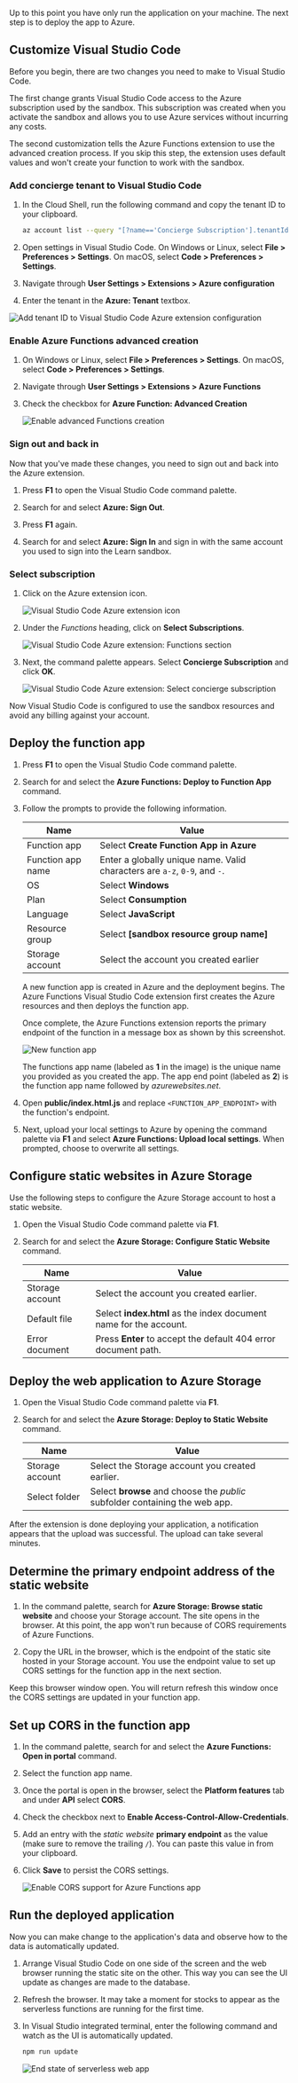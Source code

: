 Up to this point you have only run the application on your machine. The next step is to deploy the app to Azure.

## Customize Visual Studio Code

Before you begin, there are two changes you need to make to Visual Studio Code. 

The first change grants Visual Studio Code access to the Azure subscription used by the sandbox.  This subscription was created when you activate the sandbox and allows you to use Azure services without incurring any costs.

The second customization tells the Azure Functions extension to use the advanced creation process. If you skip this step, the extension uses default values and won't create your function to work with the sandbox.

### Add concierge tenant to Visual Studio Code

1. In the Cloud Shell, run the following command and copy the tenant ID to your clipboard.

    ```bash
    az account list --query "[?name=='Concierge Subscription'].tenantId" -o tsv
    ```

1. Open settings in Visual Studio Code. On Windows or Linux, select **File > Preferences > Settings**. On macOS, select **Code > Preferences > Settings**.

1. Navigate through **User Settings > Extensions > Azure configuration**

1. Enter the tenant in the **Azure: Tenant** textbox.

![Add tenant ID to Visual Studio Code Azure extension configuration](../media/serverless-app-vs-code-tenant.png)

### Enable Azure Functions advanced creation

1. On Windows or Linux, select **File > Preferences > Settings**. On macOS, select **Code > Preferences > Settings**.

1. Navigate through **User Settings > Extensions > Azure Functions**

1. Check the checkbox for **Azure Function: Advanced Creation**

    ![Enable advanced Functions creation](../media/serverless-app-extension-adv-creation.png)

### Sign out and back in

Now that you've made these changes, you need to sign out and back into the Azure extension.

1. Press **F1** to open the Visual Studio Code command palette.

1. Search for and select **Azure: Sign Out**.

1. Press **F1** again.

1. Search for and select **Azure: Sign In** and sign in with the same account you used to sign into the Learn sandbox.

### Select subscription

1. Click on the Azure extension icon.

    ![Visual Studio Code Azure extension icon](../media/serverless-app-azure-extension-icon.png)

1. Under the *Functions* heading, click on **Select Subscriptions**.

    ![Visual Studio Code Azure extension: Functions section](../media/serverless-app-select-subscriptions.png)

1. Next, the command palette appears. Select **Concierge Subscription** and click **OK**.

    ![Visual Studio Code Azure extension: Select concierge subscription](../media/serverless-app-select-concierge.png)

Now Visual Studio Code is configured to use the sandbox resources and avoid any billing against your account.

## Deploy the function app

1. Press **F1** to open the Visual Studio Code command palette.

1. Search for and select the **Azure Functions: Deploy to Function App** command.

1. Follow the prompts to provide the following information.

   | Name              | Value                                                                    |
   | ----------------- | ------------------------------------------------------------------------ |
   | Function app      | Select **Create Function App in Azure**                              |
   | Function app name | Enter a globally unique name. Valid characters are `a-z`, `0-9`, and `-`.|
   | OS                | Select **Windows**                                                       |
   | Plan              | Select **Consumption**                                                   |
   | Language          | Select **JavaScript**                                                    |
   | Resource group    | Select **<rgn>[sandbox resource group name]</rgn>**                      |
   | Storage account   | Select the account you created earlier                                   |

    A new function app is created in Azure and the deployment begins. The Azure Functions Visual Studio Code extension first creates the Azure resources and then deploys the function app.

    Once complete, the Azure Functions extension reports the primary endpoint of the function in a message box as shown by this screenshot.

    ![New function app](../media/serverless-app-new-function-app.png)

    The functions app name (labeled as **1** in the image) is the unique name you provided as you created the app. The app end point (labeled as **2**) is the function app name followed by *azurewebsites.net*.

1. Open **public/index.html.js** and replace `<FUNCTION_APP_ENDPOINT>` with the function's endpoint.

1. Next, upload your local settings to Azure by opening the command palette via **F1** and select **Azure Functions: Upload local settings**. When prompted, choose to overwrite all settings.

## Configure static websites in Azure Storage

Use the following steps to configure the Azure Storage account to host a static website.

1. Open the Visual Studio Code command palette via **F1**.

1. Search for and select the **Azure Storage: Configure Static Website** command.

   | Name              | Value                                                             |
   | ----------------- | ----------------------------------------------------------------- |
   | Storage account   | Select the account you created earlier.                           |
   | Default file      | Select **index.html** as the index document name for the account. |
   | Error document    | Press **Enter** to accept the default 404 error document path.    |

## Deploy the web application to Azure Storage

1. Open the Visual Studio Code command palette via **F1**.

1. Search for and select the **Azure Storage: Deploy to Static Website** command.

   | Name              | Value                                                             |
   | ----------------- | ----------------------------------------------------------------- |
   | Storage account   | Select the Storage account you created earlier.                   |
   | Select folder     | Select **browse** and choose the *public* subfolder containing the web app. |

After the extension is done deploying your application, a notification appears that the upload was successful. The upload can take several minutes.

## Determine the primary endpoint address of the static website

1. In the command palette, search for **Azure Storage: Browse static website** and choose your Storage account. The site opens in the browser. At this point, the app won't run because of CORS requirements of Azure Functions.

1. Copy the URL in the browser, which is the endpoint of the static site hosted in your Storage account. You use the endpoint value to set up CORS settings for the function app in the next section.

Keep this browser window open. You will return refresh this window once the CORS settings are updated in your function app.

## Set up CORS in the function app

1. In the command palette, search for and select the **Azure Functions: Open in portal** command.

1. Select the function app name.

1. Once the portal is open in the browser, select the **Platform features** tab and under **API** select **CORS**.

1. Check the checkbox next to **Enable Access-Control-Allow-Credentials**.

1. Add an entry with the *static website* **primary endpoint** as the value (make sure to remove the trailing `/`). You can paste this value in from your clipboard.

1. Click **Save** to persist the CORS settings.

    ![Enable CORS support for Azure Functions app](../media/serverless-app-function-cors.png)

## Run the deployed application

Now you can make change to the application's data and observe how to the data is automatically updated.

1. Arrange Visual Studio Code on one side of the screen and the web browser running the static site on the other. This way you can see the UI update as changes are made to the database.

1. Refresh the browser. It may take a moment for stocks to appear as the serverless functions are running for the first time.

1. In Visual Studio integrated terminal, enter the following command and watch as the UI is automatically updated.

    ```bash
    npm run update
    ```

    ![End state of serverless web app](../media/serverless-app-deployed.png)
